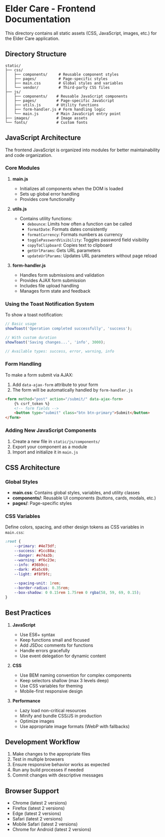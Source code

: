 # Elder Care - Frontend Documentation

This directory contains all static assets (CSS, JavaScript, images, etc.) for the Elder Care application.

## Directory Structure

```
static/
├── css/
│   ├── components/     # Reusable component styles
│   ├── pages/          # Page-specific styles
│   ├── main.css        # Global styles and variables
│   └── vendor/         # Third-party CSS files
├── js/
│   ├── components/    # Reusable JavaScript components
│   ├── pages/         # Page-specific JavaScript
│   ├── utils.js       # Utility functions
│   ├── form-handler.js # Form handling logic
│   └── main.js        # Main JavaScript entry point
├── images/            # Image assets
└── fonts/             # Custom fonts
```

## JavaScript Architecture

The frontend JavaScript is organized into modules for better maintainability and code organization.

### Core Modules

1. **main.js**
   - Initializes all components when the DOM is loaded
   - Sets up global error handling
   - Provides core functionality

2. **utils.js**
   - Contains utility functions:
     - `debounce`: Limits how often a function can be called
     - `formatDate`: Formats dates consistently
     - `formatCurrency`: Formats numbers as currency
     - `togglePasswordVisibility`: Toggles password field visibility
     - `copyToClipboard`: Copies text to clipboard
     - `getUrlParams`: Gets URL parameters
     - `updateUrlParams`: Updates URL parameters without page reload

3. **form-handler.js**
   - Handles form submissions and validation
   - Provides AJAX form submission
   - Includes file upload handling
   - Manages form state and feedback

### Using the Toast Notification System

To show a toast notification:

```javascript
// Basic usage
showToast('Operation completed successfully', 'success');

// With custom duration
showToast('Saving changes...', 'info', 3000);

// Available types: success, error, warning, info
```

### Form Handling

To make a form submit via AJAX:

1. Add `data-ajax-form` attribute to your form
2. The form will be automatically handled by `form-handler.js`

```html
<form method="post" action="/submit/" data-ajax-form>
    {% csrf_token %}
    <!-- form fields -->
    <button type="submit" class="btn btn-primary">Submit</button>
</form>
```

### Adding New JavaScript Components

1. Create a new file in `static/js/components/`
2. Export your component as a module
3. Import and initialize it in `main.js`

## CSS Architecture

### Global Styles

- **main.css**: Contains global styles, variables, and utility classes
- **components/**: Reusable UI components (buttons, cards, modals, etc.)
- **pages/**: Page-specific styles

### CSS Variables

Define colors, spacing, and other design tokens as CSS variables in `main.css`:

```css
:root {
    --primary: #4e73df;
    --success: #1cc88a;
    --danger: #e74a3b;
    --warning: #f6c23e;
    --info: #36b9cc;
    --dark: #5a5c69;
    --light: #f8f9fc;
    
    --spacing-unit: 1rem;
    --border-radius: 0.35rem;
    --box-shadow: 0 0.15rem 1.75rem 0 rgba(58, 59, 69, 0.15);
}
```

## Best Practices

1. **JavaScript**
   - Use ES6+ syntax
   - Keep functions small and focused
   - Add JSDoc comments for functions
   - Handle errors gracefully
   - Use event delegation for dynamic content

2. **CSS**
   - Use BEM naming convention for complex components
   - Keep selectors shallow (max 3 levels deep)
   - Use CSS variables for theming
   - Mobile-first responsive design

3. **Performance**
   - Lazy load non-critical resources
   - Minify and bundle CSS/JS in production
   - Optimize images
   - Use appropriate image formats (WebP with fallbacks)

## Development Workflow

1. Make changes to the appropriate files
2. Test in multiple browsers
3. Ensure responsive behavior works as expected
4. Run any build processes if needed
5. Commit changes with descriptive messages

## Browser Support

- Chrome (latest 2 versions)
- Firefox (latest 2 versions)
- Edge (latest 2 versions)
- Safari (latest 2 versions)
- Mobile Safari (latest 2 versions)
- Chrome for Android (latest 2 versions)
